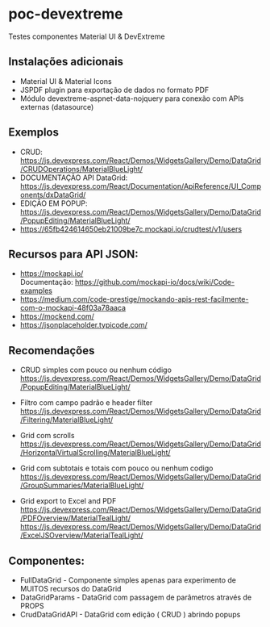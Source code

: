 # poc-devextreme
 Testes componentes Material UI & DevExtreme

## Instalações adicionais
- Material UI & Material Icons
- JSPDF plugin para exportação de dados no formato PDF
- Módulo devextreme-aspnet-data-nojquery para conexão com APIs externas (datasource)

## Exemplos
- CRUD:  https://js.devexpress.com/React/Demos/WidgetsGallery/Demo/DataGrid/CRUDOperations/MaterialBlueLight/
- DOCUMENTAÇÃO API DataGrid:  https://js.devexpress.com/React/Documentation/ApiReference/UI_Components/dxDataGrid/
- EDIÇÃO EM POPUP:  https://js.devexpress.com/React/Demos/WidgetsGallery/Demo/DataGrid/PopupEditing/MaterialBlueLight/
- https://65fb424614650eb21009be7c.mockapi.io/crudtest/v1/users

## Recursos para API JSON:
- https://mockapi.io/    <br> Documentação: https://github.com/mockapi-io/docs/wiki/Code-examples
- https://medium.com/code-prestige/mockando-apis-rest-facilmente-com-o-mockapi-48f03a78aaca
- https://mockend.com/
- https://jsonplaceholder.typicode.com/

## Recomendações
- CRUD simples com pouco ou nenhum código
https://js.devexpress.com/React/Demos/WidgetsGallery/Demo/DataGrid/PopupEditing/MaterialBlueLight/

- Filtro com campo padrão e header filter
https://js.devexpress.com/React/Demos/WidgetsGallery/Demo/DataGrid/Filtering/MaterialBlueLight/

- Grid com scrolls
https://js.devexpress.com/React/Demos/WidgetsGallery/Demo/DataGrid/HorizontalVirtualScrolling/MaterialBlueLight/

- Grid com subtotais e totais com pouco ou nenhum codigo
https://js.devexpress.com/React/Demos/WidgetsGallery/Demo/DataGrid/GroupSummaries/MaterialBlueLight/

- Grid export to Excel and PDF
https://js.devexpress.com/React/Demos/WidgetsGallery/Demo/DataGrid/PDFOverview/MaterialTealLight/
https://js.devexpress.com/React/Demos/WidgetsGallery/Demo/DataGrid/ExcelJSOverview/MaterialTealLight/


## Componentes:
- FullDataGrid - Componente simples apenas para experimento de MUITOS recursos do DataGrid
- DataGridParams - DataGrid com passagem de parâmetros através de PROPS
- CrudDataGridAPI - DataGrid com edição ( CRUD ) abrindo popups 
